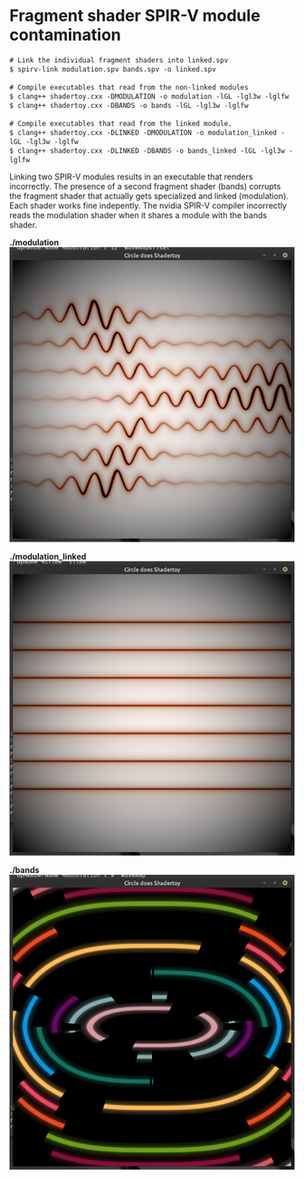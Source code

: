 # Fragment shader SPIR-V module contamination

```
# Link the individual fragment shaders into linked.spv
$ spirv-link modulation.spv bands.spv -o linked.spv

# Compile executables that read from the non-linked modules
$ clang++ shadertoy.cxx -DMODULATION -o modulation -lGL -lgl3w -lglfw
$ clang++ shadertoy.cxx -DBANDS -o bands -lGL -lgl3w -lglfw

# Compile executables that read from the linked module.
$ clang++ shadertoy.cxx -DLINKED -DMODULATION -o modulation_linked -lGL -lgl3w -lglfw
$ clang++ shadertoy.cxx -DLINKED -DBANDS -o bands_linked -lGL -lgl3w -lglfw
```

Linking two SPIR-V modules results in an executable that renders incorrectly. The presence of a second fragment shader (bands) corrupts the fragment shader that actually gets specialized and linked (modulation). Each shader works fine indepently. The nvidia SPIR-V compiler incorrectly reads the modulation shader when it shares a module with the bands shader.

**./modulation**
![modulation](modulation.png)

**./modulation_linked**
![modulation_linked](modulation_linked.png)

**./bands**
![bands](bands.png)

